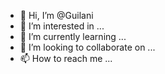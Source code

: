 - 👋 Hi, I’m @Guilani
- 👀 I’m interested in ...
- 🌱 I’m currently learning ...
- 💞️ I’m looking to collaborate on ...
- 📫 How to reach me ...

<!---
Guilani/Guilani is a ✨ special ✨ repository because its `README.md` (this file) appears on your GitHub profile.
You can click the Preview link to take a look at your changes.
--->
